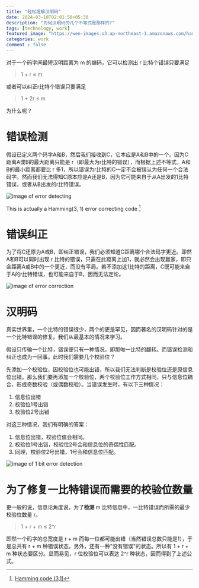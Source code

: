 ```yaml
---
title: "轻松理解汉明码"
date: 2024-03-18T02:01:58+05:30
description: "为何汉明码的几个不等式是那样的?"
tags: [technology, work]
featured_image: "https://wen-images.s3.ap-northeast-1.amazonaws.com/hamming-distance-error-correction.png"
categories: work 
comment : false
---
```


对于一个码字间最短汉明距离为 m 的编码，它可以检测出 r 比特个错误只要满足

> 1 + r ≤ m

或者可以纠正r比特个错误只要满足

> 1 + 2r ≤ m

为什么呢？

# 错误检测

假设已定义两个码字A和B，然后我们接收到C，它本应是A和B中的一个。因为C距离A或B的最大距离只能是 r（即最大为r比特的错误），而根据上述不等式，A和B的最小距离都要比 r 多1，所以错误为r比特的C一定不会被误认为任何一个合法码字。然而我们无法得知C原本应是A还是B，因为它可能来自于从A出发的1比特错误，或者从B出发的r比特错误。

![image of error detecting](https://wen-images.s3.ap-northeast-1.amazonaws.com/hamming-distance-error-detecting.png "error detecting")

This is actually a Hamming(3, 1) error correcting code [^1]

[^1]: [Hamming code (3,1)](https://en.wikipedia.org/wiki/Hamming_code)

# 错误纠正

为了将C还原为A或B，即纠正错误，我们必须知道C距离哪个合法码字更近。即然A和B可以同时出现 r 比特的错误，只需在此距离上加1，就必然会出现赢家，即只会距离A或B中的一个更近，而没有平局。若不添加这1比特的距离，C既可能来自于A的r比特错误，也可能来自于B，因而无法定论。

![image of error correction](https://wen-images.s3.ap-northeast-1.amazonaws.com/hamming-distance-error-correction.png "error correction")

# 汉明码

真实世界里，一个比特的错误很少，两个的更是罕见，因而著名的汉明码针对的是一个比特错误的修复。我们从最基本的情况来学习。

假设只传输一个比特，错误便只有一种情况，即那唯一比特的翻转。而错误检测和纠正也成为一回事。此时我们需要几个校验位？

先添加一个校验位，因校验位也可能出错，所以我们无法判断是校验位还是原信息位出错。那么我们要再添加一个校验位，两个校验位工作方式相同，只与信息位耦合，形成奇数校验（或偶数校验）。当错误发生时，有以下三种情况：

1. 信息位出错
2. 校验位1号出错
3. 校验位2号出错

对这三种情况，我们有明确的答案：

1. 信息位出错，校验位值会相同。
2. 校验位1号出错，校验位2号会和信息位的奇偶性匹配。
3. 同理，校验位2号出错，1号会和信息位匹配。

![image of 1 bit error detection](https://wen-images.s3.ap-northeast-1.amazonaws.com/hamming-distance-1-bit-error.png "1 bit error detection")

# 为了修复一比特错误而需要的校验位数量

更一般的说，信息论角度说，为了**检测** m 比特信息中，一比特错误而所需的最少校验位数量 r。

> 1 + r + m ≤ 2^r

即然一个码字的总宽度是 r + m 而每一位都可能出错（当然错误总数只能是1），于是总共有 r + m 种错误状态。另外，还有一种"没有错误"的状态。所以有 1 + r + m 种状态要区分。显而易见，r 位校验位可以表达 2^r 种状态，因而得到了上述公式。
